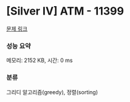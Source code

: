# [Silver IV] ATM - 11399 

[문제 링크](https://www.acmicpc.net/problem/11399) 

### 성능 요약

메모리: 2152 KB, 시간: 0 ms

### 분류

그리디 알고리즘(greedy), 정렬(sorting)

